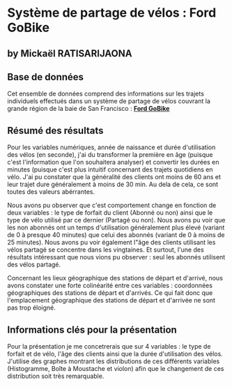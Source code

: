 # Système de partage de vélos : Ford GoBike
## by Mickaël RATISARIJAONA


## Base de données

Cet ensemble de données comprend des informations sur les trajets individuels effectués dans un système de partage de vélos couvrant la grande région de la baie de San Francisco : [**Ford GoBike**](https://video.udacity-data.com/topher/2020/October/5f91cf38_201902-fordgobike-tripdata/201902-fordgobike-tripdata.csv)

## Résumé des résultats
Pour les variables numériques, année de naissance et durée d'utilisation des vélos (en seconde), j'ai du transformer la première en âge (puisque c'est l'information que l'on souhaitera analyser) et convertir les durées en minutes (puisque c'est plus intuitif concernant des trajets quotidiens en vélo. J'ai pu constater que la généralité des clients ont moins de 60 ans et leur trajet dure généralement à moins de 30 min. Au dela de cela, ce sont toutes des valeurs abérrantes.

Nous avons pu observer que c'est comportement change en fonction de deux variables : le type de forfait du client (Abonné ou non) ainsi que le type de vélo utilisé par ce dernier (Partagé ou non). Nous avons pu voir que les non abonnés ont un temps d'utilisation généralement plus élevé (variant de 0 à presque 40 minutes) que celui des abonnés (variant de 0 à moins de 25 minutes). Nous avons pu voir également l"âge des clients utilisant les vélos partagé se concentre dans les vingtaines. Et surtout, l'une des résultats intéressant que nous vions pu observer : seul les abonnés utilisent des vélos partagé.

Concernant les lieux géographique des stations de départ et d'arrivé, nous avons constater une forte colinéarité entre ces variables : coordonnées géographiques des stations de départ et d'arrivés. Ce qui fait donc que l'emplacement géographique des stations de départ et d'arrivée ne sont pas trop éloigné.


## Informations clés pour la présentation

Pour la présentation je me concetrerais que sur 4 variables : le type de forfait et de vélo, l'âge des clients ainsi que la durée d'utilisation des vélos. J'utilise des graphes montrant les distributions de ces différents variables (Histogramme, Boîte à Moustache et violon) afin que le changement de ces distribution soit très remarquable.
